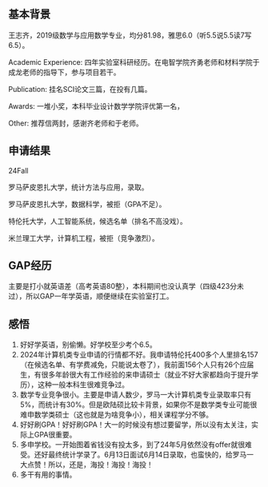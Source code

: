 ## 基本背景

王志齐，2019级数学与应用数学专业，均分81.98，雅思6.0（听5.5说5.5读7写6.5）。

Academic Experience: 四年实验室科研经历。在电智学院齐勇老师和材料学院于成龙老师的指导下，参与项目若干。

Publication: 挂名SCI论文三篇，在投有几篇。

Awards: 一堆小奖，本科毕业设计数学学院评优第一名，

Other: 推荐信两封，感谢齐老师和于老师。

## 申请结果

24Fall

罗马萨皮恩扎大学，统计方法与应用，录取。

罗马萨皮恩扎大学，数据科学，被拒（GPA不足）。

特伦托大学，人工智能系统，候选名单（排名不高没戏）。

米兰理工大学，计算机工程，被拒（竞争激烈）。

## GAP经历

主要是打小就英语差（高考英语80整），本科期间也没认真学（四级423分未过），所以GAP一年学英语，顺便继续在实验室打工。

## 感悟

1. 好好学英语，别偷懒。好学校至少考个6.5。
2. 2024年计算机类专业申请的行情都不好。我申请特伦托400多个人里排名157（在候选名单、有学费减免，只能说太卷了），我前面156个人只有26个应届生，有很多年龄很大有工作经验的来申请硕士（就业不好大家都趋向于提升学历），这种一般本科生很难竞争过。
3. 数学专业竞争很小。主要是申请人数少，罗马一大计算机类专业录取率只有5%，而统计有30%。但是欧陆硕比较卡背景，如果你不是数学类专业可能很难申数学类硕士（这也就是为啥竞争小），相关课程学分不够。
4. 好好刷GPA！好好刷GPA！大一的时候没有想过要留学，所以没有太关注，实际上GPA很重要。
5. 多申学校。一开始图着省钱没有投太多，到了24年5月依然没有offer就很难受。还好最终统计学录了。6月13日面试6月14日录取，也蛮快的，给罗马一大点赞！所以，还是，海投！海投！海投！
6. 多干有用的事情。